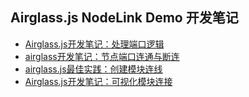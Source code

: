 ## Airglass.js NodeLink Demo 开发笔记

* [Airglass.js开发笔记：处理端口逻辑](https://www.shuaihuajun.com/article/airglass-node-port-processor/)
* [airglass开发笔记：节点端口连通与断连](https://www.shuaihuajun.com/article/airglass-module-build-connection/)
* [airglass.js最佳实践：创建模块连线](https://www.shuaihuajun.com/article/airglass-create-module-line/)
* [Airglass.js开发笔记：可视化模块连接](https://www.shuaihuajun.com/article/airglass-module-relationship-visualization/)